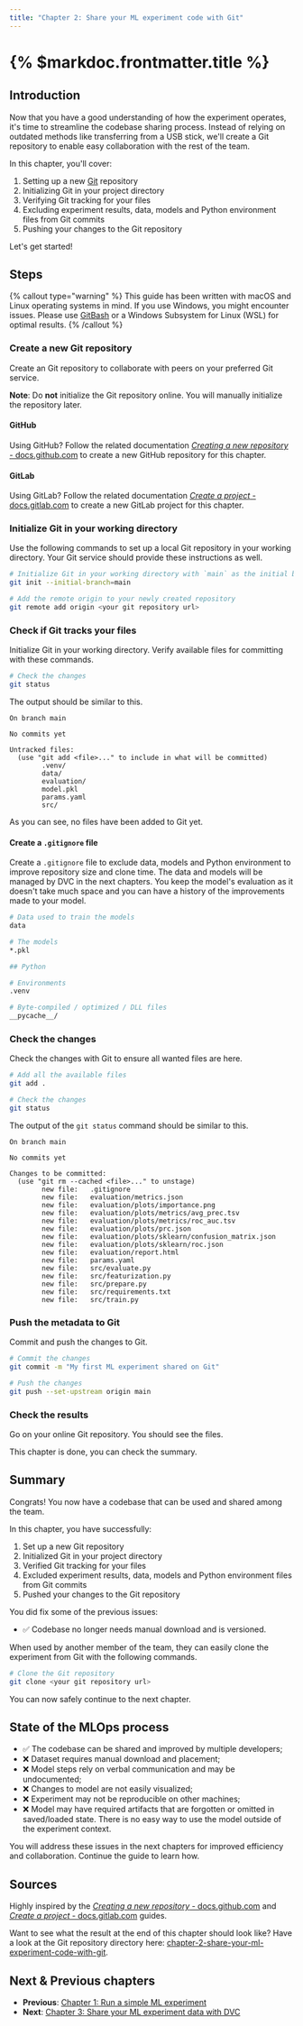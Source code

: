 ```yaml
---
title: "Chapter 2: Share your ML experiment code with Git"
---
```


# {% $markdoc.frontmatter.title %}

## Introduction

Now that you have a good understanding of how the experiment operates, it's time to streamline the codebase sharing process. Instead of relying on outdated methods like transferring from a USB stick, we'll create a Git repository to enable easy collaboration with the rest of the team.

In this chapter, you'll cover:

1. Setting up a new [Git](/get-started/the-tools-used-in-this-guide#git) repository
2. Initializing Git in your project directory
3. Verifying Git tracking for your files
4. Excluding experiment results, data, models and Python environment files from Git commits
5. Pushing your changes to the Git repository

Let's get started!

## Steps

{% callout type="warning" %}
This guide has been written with macOS and Linux operating systems in mind. If you use Windows, you might encounter issues. Please use [GitBash](https://gitforwindows.org/) or a Windows Subsystem for Linux (WSL) for optimal results.
{% /callout %}

### Create a new Git repository

Create an Git repository to collaborate with peers on your preferred Git service.

**Note**: Do **not** initialize the Git repository online. You will manually initialize the repository later.

#### GitHub

Using GitHub? Follow the related documentation [_Creating a new repository_ - docs.github.com](https://docs.github.com/en/repositories/creating-and-managing-repositories/creating-a-new-repository) to create a new GitHub repository for this chapter. 

#### GitLab

Using GitLab? Follow the related documentation [_Create a project_ - docs.gitlab.com](https://docs.gitlab.com/ee/user/project/working_with_projects.html#create-a-project) to create a new GitLab project for this chapter.

### Initialize Git in your working directory

Use the following commands to set up a local Git repository in your working directory. Your Git service should provide these instructions as well.

```sh
# Initialize Git in your working directory with `main` as the initial branch
git init --initial-branch=main

# Add the remote origin to your newly created repository
git remote add origin <your git repository url>
```

### Check if Git tracks your files

Initialize Git in your working directory. Verify available files for committing with these commands.

```sh
# Check the changes
git status
```

The output should be similar to this.

```
On branch main

No commits yet

Untracked files:
  (use "git add <file>..." to include in what will be committed)
        .venv/
        data/
        evaluation/
        model.pkl
        params.yaml
        src/
```

As you can see, no files have been added to Git yet.

#### Create a `.gitignore` file

Create a `.gitignore` file to exclude data, models and Python environment to improve repository size and clone time. The data and models will be managed by DVC in the next chapters. You keep the model's evaluation as it doesn't take much space and you can have a history of the improvements made to your model.

```sh
# Data used to train the models
data

# The models
*.pkl

## Python

# Environments
.venv

# Byte-compiled / optimized / DLL files
__pycache__/
```

### Check the changes

Check the changes with Git to ensure all wanted files are here.

```sh
# Add all the available files
git add .

# Check the changes
git status
```

The output of the `git status` command should be similar to this.

```
On branch main

No commits yet

Changes to be committed:
  (use "git rm --cached <file>..." to unstage)
        new file:   .gitignore
        new file:   evaluation/metrics.json
        new file:   evaluation/plots/importance.png
        new file:   evaluation/plots/metrics/avg_prec.tsv
        new file:   evaluation/plots/metrics/roc_auc.tsv
        new file:   evaluation/plots/prc.json
        new file:   evaluation/plots/sklearn/confusion_matrix.json
        new file:   evaluation/plots/sklearn/roc.json
        new file:   evaluation/report.html
        new file:   params.yaml
        new file:   src/evaluate.py
        new file:   src/featurization.py
        new file:   src/prepare.py
        new file:   src/requirements.txt
        new file:   src/train.py
```

### Push the metadata to Git

Commit and push the changes to Git.

```sh
# Commit the changes
git commit -m "My first ML experiment shared on Git"

# Push the changes
git push --set-upstream origin main
```

### Check the results

Go on your online Git repository. You should see the files.

This chapter is done, you can check the summary.

## Summary

Congrats! You now have a codebase that can be used and shared among the team.

In this chapter, you have successfully:

1. Set up a new Git repository
2. Initialized Git in your project directory
3. Verified Git tracking for your files
4. Excluded experiment results, data, models and Python environment files from Git commits
5. Pushed your changes to the Git repository

You did fix some of the previous issues:

- ✅ Codebase no longer needs manual download and is versioned.

When used by another member of the team, they can easily clone the experiment from Git with the following commands.

```sh
# Clone the Git repository
git clone <your git repository url>
```

You can now safely continue to the next chapter.

## State of the MLOps process

- ✅ The codebase can be shared and improved by multiple developers;
- ❌ Dataset requires manual download and placement;
- ❌ Model steps rely on verbal communication and may be undocumented;
- ❌ Changes to model are not easily visualized;
- ❌ Experiment may not be reproducible on other machines;
- ❌ Model may have required artifacts that are forgotten or omitted in saved/loaded state. There is no easy way to use the model outside of the experiment context.

You will address these issues in the next chapters for improved efficiency and collaboration. Continue the guide to learn how.

## Sources

Highly inspired by the [_Creating a new repository_ - docs.github.com](https://docs.github.com/en/repositories/creating-and-managing-repositories/creating-a-new-repository) and [_Create a project_ - docs.gitlab.com](https://docs.gitlab.com/ee/user/project/working_with_projects.html#create-a-project) guides.

Want to see what the result at the end of this chapter should look like? Have a look at the Git repository directory here: [chapter-2-share-your-ml-experiment-code-with-git](https://github.com/csia-pme/a-guide-to-mlops/tree/main/pages/the-guide/chapter-2-share-your-ml-experiment-code-with-git).

## Next & Previous chapters

- **Previous**: [Chapter 1: Run a simple ML experiment](/the-guide/chapter-1-run-a-simple-ml-experiment)
- **Next**: [Chapter 3: Share your ML experiment data with DVC](/the-guide/chapter-3-share-your-ml-experiment-data-with-dvc)

